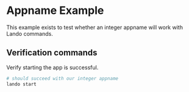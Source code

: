Appname Example
==========

This example exists to test whether an integer appname will work with Lando commands. 

Verification commands
---------------------

Verify starting the app is successful.

```bash
# should succeed with our integer appname
lando start
```
